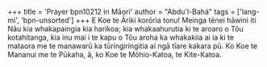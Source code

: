 +++
title = 'Prayer bpn10212 in Māori'
author = "Abdu'l-Bahá"
tags = ['lang-mi', 'bpn-unsorted']
+++
E Koe te Āriki korōria tonu! Meinga tēnei hāwini iti Nāu kia whakapaingia kia harikoa; kia whakaahurutia ki te aroaro o Tōu kotahitanga, kia inu mai i te kapu o Tōu aroha ka whakakiia ai ia ki te mataora me te manawarū ka tūringiringitia ai ngā tīare kakara pū. Ko Koe te Mananui me te Pūkaha, ā, ko Koe te Mōhio-Katoa, te Kite-Katoa.
